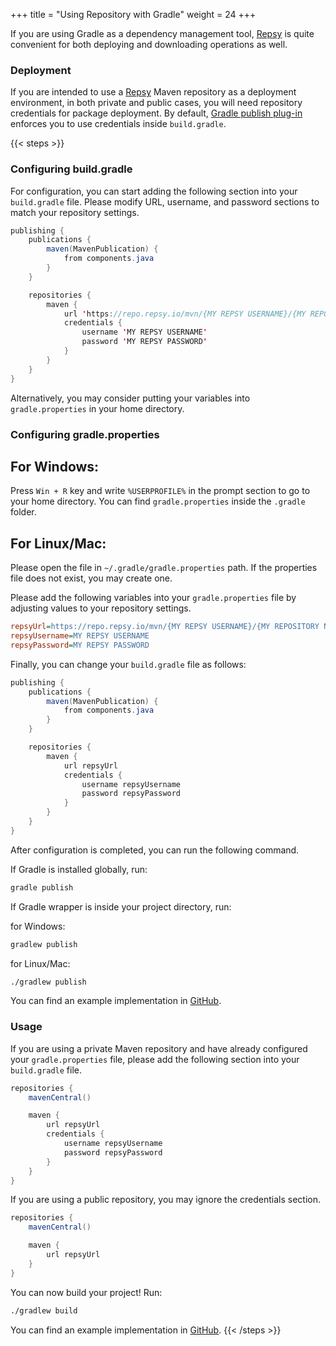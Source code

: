 +++
title = "Using Repository with Gradle"
weight = 24
+++

If you are using Gradle as a dependency management tool, [Repsy](https://repsy.io) is quite convenient for both deploying and downloading operations as well.

### Deployment

If you are intended to use a [Repsy](https://repsy.io) Maven repository as a deployment environment, in both private and public cases, you will need repository credentials for package deployment. By default, [Gradle publish plug-in](https://docs.gradle.org/current/userguide/publishing_maven.html) enforces you to use credentials inside `build.gradle`.

{{< steps >}}
### Configuring build.gradle

For configuration, you can start adding the following section into your `build.gradle` file. Please modify URL, username, and password sections to match your repository settings.

```java
publishing {
    publications {
        maven(MavenPublication) {
            from components.java
        }
    }

    repositories {
        maven {
            url 'https://repo.repsy.io/mvn/{MY REPSY USERNAME}/{MY REPOSITORY NAME}'
            credentials {
                username 'MY REPSY USERNAME'
                password 'MY REPSY PASSWORD'
            }
        }
    }
}
```

Alternatively, you may consider putting your variables into `gradle.properties` in your home directory.

### Configuring gradle.properties

## For Windows:

Press `Win + R` key and write `%USERPROFILE%` in the prompt section to go to your home directory. You can find `gradle.properties` inside the `.gradle` folder.

## For Linux/Mac:

Please open the file in `~/.gradle/gradle.properties` path. If the properties file does not exist, you may create one.

Please add the following variables into your `gradle.properties` file by adjusting values to your repository settings.

```ini
repsyUrl=https://repo.repsy.io/mvn/{MY REPSY USERNAME}/{MY REPOSITORY NAME}
repsyUsername=MY REPSY USERNAME
repsyPassword=MY REPSY PASSWORD
```

Finally, you can change your `build.gradle` file as follows:

```java
publishing {
    publications {
        maven(MavenPublication) {
            from components.java
        }
    }

    repositories {
        maven {
            url repsyUrl
            credentials {
                username repsyUsername
                password repsyPassword
            }
        }
    }
}
```

After configuration is completed, you can run the following command.

If Gradle is installed globally, run:

```bash
gradle publish
```

If Gradle wrapper is inside your project directory, run:

for Windows:

```bash
gradlew publish
```

for Linux/Mac:

```bash
./gradlew publish
```

You can find an example implementation in [GitHub](https://github.com/repsyio/example-gradle-deploy).

### Usage

If you are using a private Maven repository and have already configured your `gradle.properties` file, please add the following section into your `build.gradle` file.

```java
repositories {
    mavenCentral()

    maven {
        url repsyUrl
        credentials {
            username repsyUsername
            password repsyPassword
        }
    }
}
```

If you are using a public repository, you may ignore the credentials section.

```java
repositories {
    mavenCentral()

    maven {
        url repsyUrl
    }
}
```

You can now build your project! Run:

```bash
./gradlew build
```

You can find an example implementation in [GitHub](https://github.com/repsyio/example-gradle-usage).
{{< /steps >}}
